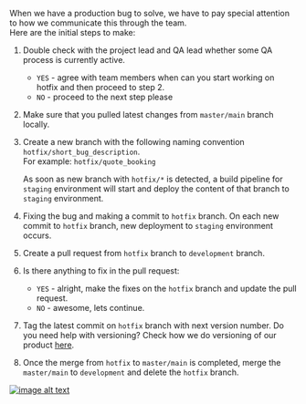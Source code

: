 When we have a production bug to solve, we have to pay special attention to how we communicate this through the team.  
Here are the initial steps to make:

1. Double check with the project lead and QA lead whether some QA process is currently active.
    - `YES` - agree with team members when can you start working on hotfix and then proceed to step 2.
    - `NO` - proceed to the next step please
2. Make sure that you pulled latest changes from `master/main` branch locally.
3. Create a new branch with the following naming convention `hotfix/short_bug_description`.  
    For example: `hotfix/quote_booking`  

    As soon as new branch with `hotfix/*` is detected, a build pipeline for `staging` environment will start and deploy the content of that branch to `staging` environment.
4. Fixing the bug and making a commit to `hotfix` branch. On each new commit to `hotfix` branch, new deployment to `staging` environment occurs.
5. Create a pull request from `hotfix` branch to `development` branch.
6. Is there anything to fix in the pull request:
    - `YES` - alright, make the fixes on the `hotfix` branch and update the pull request.
    - `NO` - awesome, lets continue.
7. Tag the latest commit on `hotfix` branch with next version number. Do you need help with versioning? Check how we do versioning of our product [here]().
8. Once the merge from `hotfix` to `master/main` is completed, merge the `master/main` to `development` and delete the `hotfix` branch.

[![image alt text](https://github.com/shyftmoving/technical-documentation/wiki/assets/handling-production-bugs.png)](https://drive.google.com/file/d/1JYEgrefsZyRTPZaqozM26SPz2qLGUqEt/view?usp=sharing)